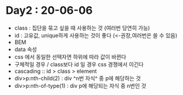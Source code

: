 # Day2 : 20-06-06
* class : 집단을 묶고 싶을 때 사용하는 것 (여러번 당연히 가능)
* id : 고유값, unique하게 사용하는 것이 좋다 (<-권장,여러번은 쓸 수 있음)
* BEM
* data 속성
* css 에서 동일한 선택자면 하위에 따라 값이 바뀐다
* 구체적일 경우 / class보다 id 일 경우 css 경쟁에서 이긴다
* cascading :: id > class > element
* div>p:nth-child(2) : div ^n번 자식^ 중 p에 해당하는 것
* div>p:nth-of-type(1) : div p에 해당되는 자식 중 n번인 것
